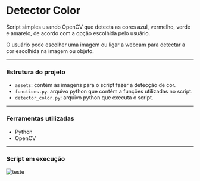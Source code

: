# Detector Color
Script simples usando OpenCV que detecta as cores azul, vermelho, verde e amarelo, de acordo com a opção escolhida pelo usuário.

O usuário pode escolher uma imagem ou ligar a webcam para detectar a cor escolhida na imagem ou objeto.

---
### Estrutura do projeto
- `assets`: contém as imagens para o script fazer a detecção de cor.
- `functions.py`: arquivo python que contém a funções utilizadas no script.
- `detector_color.py`: arquivo python que executa o script.
---
### Ferramentas utilizadas
- Python
- OpenCV
---
### Script em execução
![teste](demo/demo.gif)